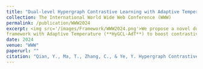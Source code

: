 ```yaml
---
title: "Dual-level Hypergraph Contrastive Learning with Adaptive Temperature Enhancement"
collection: The International World Wide Web Conference (WWW)
permalink: /publication/WWW2024
excerpt: <img src='/images/Framework/WWW2024.png'>We propose a novel dual-level HyperGraph Contrastive Learning
framework with Adaptive Temperature (**HyGCL-AdT**) to boost contrastive learning over hypergraphs. Our source code is available [here](https://github.com/graphprojects/HyGCL-AdT).
date: 2024
venue: "WWW"
paperurl: ""
citation: "Qian, Y., Ma, T., Zhang, C., & Ye, Y. Hypergraph Contrastive Learning for Drug Trafficking Community Detection. In ICDM 2023."
---
```




